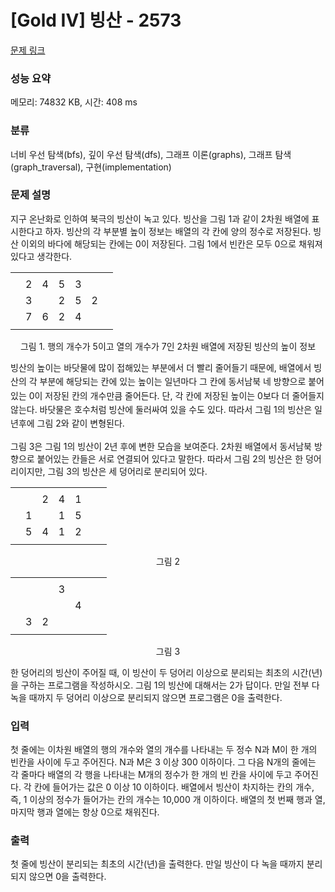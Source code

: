# [Gold IV] 빙산 - 2573 

[문제 링크](https://www.acmicpc.net/problem/2573) 

### 성능 요약

메모리: 74832 KB, 시간: 408 ms

### 분류

너비 우선 탐색(bfs), 깊이 우선 탐색(dfs), 그래프 이론(graphs), 그래프 탐색(graph_traversal), 구현(implementation)

### 문제 설명

<p>지구 온난화로 인하여 북극의 빙산이 녹고 있다. 빙산을 그림 1과 같이 2차원 배열에 표시한다고 하자. 빙산의 각 부분별 높이 정보는 배열의 각 칸에 양의 정수로 저장된다. 빙산 이외의 바다에 해당되는 칸에는 0이 저장된다. 그림 1에서 빈칸은 모두 0으로 채워져 있다고 생각한다.</p>

<table class="table table-bordered td-center table-center-35 td-width-5">
	<tbody>
		<tr>
			<td> </td>
			<td> </td>
			<td> </td>
			<td> </td>
			<td> </td>
			<td> </td>
			<td> </td>
		</tr>
		<tr>
			<td> </td>
			<td>2</td>
			<td>4</td>
			<td>5</td>
			<td>3</td>
			<td> </td>
			<td> </td>
		</tr>
		<tr>
			<td> </td>
			<td>3</td>
			<td> </td>
			<td>2</td>
			<td>5</td>
			<td>2</td>
			<td> </td>
		</tr>
		<tr>
			<td> </td>
			<td>7</td>
			<td>6</td>
			<td>2</td>
			<td>4</td>
			<td> </td>
			<td> </td>
		</tr>
		<tr>
			<td> </td>
			<td> </td>
			<td> </td>
			<td> </td>
			<td> </td>
			<td> </td>
			<td> </td>
		</tr>
	</tbody>
</table>

<p style="text-align: center;">그림 1. 행의 개수가 5이고 열의 개수가 7인 2차원 배열에 저장된 빙산의 높이 정보</p>

<p><span style="line-height:1.6em">빙산의 높이는 바닷물에 많이 접해있는 부분에서 더 빨리 줄어들기 때문에, 배열에서 빙산의 각 부분에 해당되는 칸에 있는 높이는 일년마다 그 칸에 동서남북 네 방향으로 붙어있는 0이 저장된 칸의 개수만큼 줄어든다. 단, 각 칸에 저장된 높이는 0보다 더 줄어들지 않는다. 바닷물은 호수처럼 빙산에 둘러싸여 있을 수도 있다. 따라서 그림 1의 빙산은 일년후에 그림 2와 같이 변형된다.</span></p>

<p>그림 3은 그림 1의 빙산이 2년 후에 변한 모습을 보여준다. 2차원 배열에서 동서남북 방향으로 붙어있는 칸들은 서로 연결되어 있다고 말한다. 따라서 그림 2의 빙산은 한 덩어리이지만, 그림 3의 빙산은 세 덩어리로 분리되어 있다.</p>

<table class="table table-bordered td-center table-center-35 td-width-5">
	<tbody>
		<tr>
			<td> </td>
			<td> </td>
			<td> </td>
			<td> </td>
			<td> </td>
			<td> </td>
			<td> </td>
		</tr>
		<tr>
			<td> </td>
			<td> </td>
			<td>2</td>
			<td>4</td>
			<td>1</td>
			<td> </td>
			<td> </td>
		</tr>
		<tr>
			<td> </td>
			<td>1</td>
			<td> </td>
			<td>1</td>
			<td>5</td>
			<td> </td>
			<td> </td>
		</tr>
		<tr>
			<td> </td>
			<td>5</td>
			<td>4</td>
			<td>1</td>
			<td>2</td>
			<td> </td>
			<td> </td>
		</tr>
		<tr>
			<td> </td>
			<td> </td>
			<td> </td>
			<td> </td>
			<td> </td>
			<td> </td>
			<td> </td>
		</tr>
	</tbody>
</table>

<p style="text-align: center;">그림 2</p>

<table class="table table-bordered td-center table-center-35 td-width-5">
	<tbody>
		<tr>
			<td> </td>
			<td> </td>
			<td> </td>
			<td> </td>
			<td> </td>
			<td> </td>
			<td> </td>
		</tr>
		<tr>
			<td> </td>
			<td> </td>
			<td> </td>
			<td>3</td>
			<td> </td>
			<td> </td>
			<td> </td>
		</tr>
		<tr>
			<td> </td>
			<td> </td>
			<td> </td>
			<td> </td>
			<td>4</td>
			<td> </td>
			<td> </td>
		</tr>
		<tr>
			<td> </td>
			<td>3</td>
			<td>2</td>
			<td> </td>
			<td> </td>
			<td> </td>
			<td> </td>
		</tr>
		<tr>
			<td> </td>
			<td> </td>
			<td> </td>
			<td> </td>
			<td> </td>
			<td> </td>
			<td> </td>
		</tr>
	</tbody>
</table>

<p style="text-align: center;">그림 3</p>

<p>한 덩어리의 빙산이 주어질 때, 이 빙산이 두 덩어리 이상으로 분리되는 최초의 시간(년)을 구하는 프로그램을 작성하시오. 그림 1의 빙산에 대해서는 2가 답이다. 만일 전부 다 녹을 때까지 두 덩어리 이상으로 분리되지 않으면 프로그램은 0을 출력한다.</p>

### 입력 

 <p>첫 줄에는 이차원 배열의 행의 개수와 열의 개수를 나타내는 두 정수 N과 M이 한 개의 빈칸을 사이에 두고 주어진다. N과 M은 3 이상 300 이하이다. 그 다음 N개의 줄에는 각 줄마다 배열의 각 행을 나타내는 M개의 정수가 한 개의 빈 칸을 사이에 두고 주어진다. 각 칸에 들어가는 값은 0 이상 10 이하이다. 배열에서 빙산이 차지하는 칸의 개수, 즉, 1 이상의 정수가 들어가는 칸의 개수는 10,000 개 이하이다. 배열의 첫 번째 행과 열, 마지막 행과 열에는 항상 0으로 채워진다.</p>

### 출력 

 <p>첫 줄에 빙산이 분리되는 최초의 시간(년)을 출력한다. 만일 빙산이 다 녹을 때까지 분리되지 않으면 0을 출력한다.</p>

